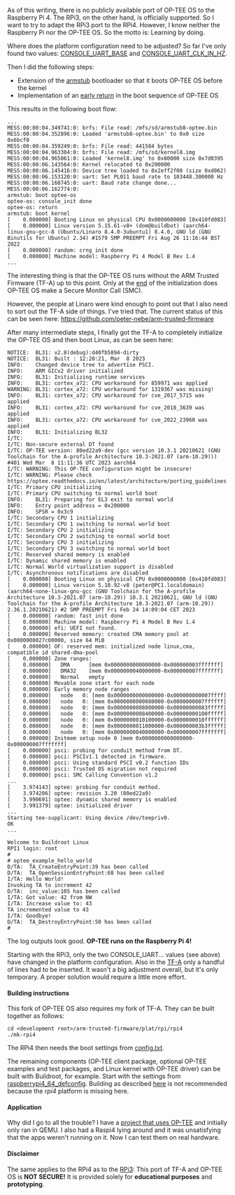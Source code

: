 As of this writing, there is no publicly available port of OP-TEE OS to the Raspberry Pi 4. The RPi3, on the other hand, is officially supported. So I want to try to adapt the RPi3 port to the RPi4. However, I know neither the Raspberry Pi nor the OP-TEE OS. So the motto is: Learning by doing.

Where does the platform configuration need to be adjusted? So far I've only found two values: [CONSOLE_UART_BASE](https://github.com/peter-nebe/optee_os/blob/40f3400e4ff38ad61ff7018efdcf8f9372459761/core/arch/arm/plat-rpi4/platform_config.h#L44) and [CONSOLE_UART_CLK_IN_HZ](https://github.com/peter-nebe/optee_os/blob/40f3400e4ff38ad61ff7018efdcf8f9372459761/core/arch/arm/plat-rpi4/platform_config.h#L46).

Then I did the following steps:
- Extension of the [armstub](core/arch/arm/plat-rpi4/armstub) bootloader so that it boots OP-TEE OS before the kernel
- Implementation of an [early return](https://github.com/peter-nebe/optee_os/blob/d2012188dfb5ed9558ecaf60e44db7a99433caa4/core/arch/arm/kernel/entry_a64.S#L338) in the boot sequence of OP-TEE OS

This results in the following boot flow:
```
...
MESS:00:00:04.349741:0: brfs: File read: /mfs/sd/armstub8-optee.bin
MESS:00:00:04.352896:0: Loaded 'armstub8-optee.bin' to 0x0 size 0x6bcf0
MESS:00:00:04.359249:0: brfs: File read: 441584 bytes
MESS:00:00:04.963304:0: brfs: File read: /mfs/sd/kernel8.img
MESS:00:00:04.965861:0: Loaded 'kernel8.img' to 0x80000 size 0x7d0395
MESS:00:00:06.143564:0: Kernel relocated to 0x200000
MESS:00:00:06.145416:0: Device tree loaded to 0x2eff2f00 (size 0xd062)
MESS:00:00:06.153120:0: uart: Set PL011 baud rate to 103448.300000 Hz
MESS:00:00:06.160745:0: uart: Baud rate change done...
MESS:00:00:06.162774:0:
armstub: boot optee-os
optee-os: console_init done
optee-os: return
armstub: boot kernel
[    0.000000] Booting Linux on physical CPU 0x0000000000 [0x410fd083]
[    0.000000] Linux version 5.15.61-v8+ (dom@buildbot) (aarch64-linux-gnu-gcc-8 (Ubuntu/Linaro 8.4.0-3ubuntu1) 8.4.0, GNU ld (GNU Binutils for Ubuntu) 2.34) #1579 SMP PREEMPT Fri Aug 26 11:16:44 BST 2022
[    0.000000] random: crng init done
[    0.000000] Machine model: Raspberry Pi 4 Model B Rev 1.4
...
```

The interesting thing is that the OP-TEE OS runs without the ARM Trusted Firmware (TF-A) up to this point. Only at the [end](https://github.com/peter-nebe/optee_os/blob/40f3400e4ff38ad61ff7018efdcf8f9372459761/core/arch/arm/kernel/entry_a64.S#L443) of the initialization does OP-TEE OS make a Secure Monitor Call (SMC). 

However, the people at Linaro were kind enough to point out that I also need to sort out the TF-A side of things. I've tried that. The current status of this can be seen here: https://github.com/peter-nebe/arm-trusted-firmware

After many intermediate steps, I finally got the TF-A to completely initialize the OP-TEE OS and then boot Linux, as can be seen here:
```
NOTICE:  BL31: v2.8(debug):d40fb5894-dirty
NOTICE:  BL31: Built : 12:20:21, Mar  8 2023
INFO:    Changed device tree to advertise PSCI.
INFO:    ARM GICv2 driver initialized
INFO:    BL31: Initializing runtime services
INFO:    BL31: cortex_a72: CPU workaround for 859971 was applied
WARNING: BL31: cortex_a72: CPU workaround for 1319367 was missing!
INFO:    BL31: cortex_a72: CPU workaround for cve_2017_5715 was applied
INFO:    BL31: cortex_a72: CPU workaround for cve_2018_3639 was applied
INFO:    BL31: cortex_a72: CPU workaround for cve_2022_23960 was applied
INFO:    BL31: Initializing BL32
I/TC: 
I/TC: Non-secure external DT found
I/TC: OP-TEE version: 80ed22a9-dev (gcc version 10.3.1 20210621 (GNU Toolchain for the A-profile Architecture 10.3-2021.07 (arm-10.29))) #401 Wed Mar  8 11:11:36 UTC 2023 aarch64
I/TC: WARNING: This OP-TEE configuration might be insecure!
I/TC: WARNING: Please check https://optee.readthedocs.io/en/latest/architecture/porting_guidelines.html
I/TC: Primary CPU initializing
I/TC: Primary CPU switching to normal world boot
INFO:    BL31: Preparing for EL3 exit to normal world
INFO:    Entry point address = 0x200000
INFO:    SPSR = 0x3c9
I/TC: Secondary CPU 1 initializing
I/TC: Secondary CPU 1 switching to normal world boot
I/TC: Secondary CPU 2 initializing
I/TC: Secondary CPU 2 switching to normal world boot
I/TC: Secondary CPU 3 initializing
I/TC: Secondary CPU 3 switching to normal world boot
I/TC: Reserved shared memory is enabled
I/TC: Dynamic shared memory is enabled
I/TC: Normal World virtualization support is disabled
I/TC: Asynchronous notifications are disabled
[    0.000000] Booting Linux on physical CPU 0x0000000000 [0x410fd083]
[    0.000000] Linux version 5.10.92-v8 (peter@PC1.localdomain) (aarch64-none-linux-gnu-gcc (GNU Toolchain for the A-profile Architecture 10.3-2021.07 (arm-10.29)) 10.3.1 20210621, GNU ld (GNU Toolchain for the A-profile Architecture 10.3-2021.07 (arm-10.29)) 2.36.1.20210621) #2 SMP PREEMPT Fri Feb 24 14:09:04 CET 2023
[    0.000000] random: fast init done
[    0.000000] Machine model: Raspberry Pi 4 Model B Rev 1.4
[    0.000000] efi: UEFI not found.
[    0.000000] Reserved memory: created CMA memory pool at 0x0000000027c00000, size 64 MiB
[    0.000000] OF: reserved mem: initialized node linux,cma, compatible id shared-dma-pool
[    0.000000] Zone ranges:
[    0.000000]   DMA      [mem 0x0000000000000000-0x000000003fffffff]
[    0.000000]   DMA32    [mem 0x0000000040000000-0x000000007fffffff]
[    0.000000]   Normal   empty
[    0.000000] Movable zone start for each node
[    0.000000] Early memory node ranges
[    0.000000]   node   0: [mem 0x0000000000000000-0x000000000007ffff]
[    0.000000]   node   0: [mem 0x0000000000080000-0x0000000007ffffff]
[    0.000000]   node   0: [mem 0x0000000008000000-0x00000000083fffff]
[    0.000000]   node   0: [mem 0x0000000008400000-0x00000000100fffff]
[    0.000000]   node   0: [mem 0x0000000010100000-0x0000000010ffffff]
[    0.000000]   node   0: [mem 0x0000000011000000-0x000000003b3fffff]
[    0.000000]   node   0: [mem 0x0000000040000000-0x000000007fffffff]
[    0.000000] Initmem setup node 0 [mem 0x0000000000000000-0x000000007fffffff]
[    0.000000] psci: probing for conduit method from DT.
[    0.000000] psci: PSCIv1.1 detected in firmware.
[    0.000000] psci: Using standard PSCI v0.2 function IDs
[    0.000000] psci: Trusted OS migration not required
[    0.000000] psci: SMC Calling Convention v1.2
...
[    3.974143] optee: probing for conduit method.
[    3.974206] optee: revision 3.20 (80ed22a9)
[    3.990691] optee: dynamic shared memory is enabled
[    3.991379] optee: initialized driver
...
Starting tee-supplicant: Using device /dev/teepriv0.
OK
...

Welcome to Buildroot Linux
RPI1 login: root
# 
# optee_example_hello_world
D/TA:  TA_CreateEntryPoint:39 has been called
D/TA:  TA_OpenSessionEntryPoint:68 has been called
I/TA: Hello World!
Invoking TA to increment 42
D/TA:  inc_value:105 has been called
I/TA: Got value: 42 from NW
I/TA: Increase value to: 43
TA incremented value to 43
I/TA: Goodbye!
D/TA:  TA_DestroyEntryPoint:50 has been called
# 
```

The log outputs look good. **OP-TEE runs on the Raspberry Pi 4!**

Starting with the RPi3, only the two CONSOLE_UART... values (see above) have changed in the platform configuration. Also in the [TF-A](https://github.com/peter-nebe/arm-trusted-firmware) only a handful of lines had to be inserted. It wasn't a big adjustment overall, but it's only temporary. A proper solution would require a little more effort.

#### Building instructions
This fork of OP-TEE OS also requires my fork of TF-A. They can be built together as follows:
```
cd <development root>/arm-trusted-firmware/plat/rpi/rpi4
./mk-rpi4
```

The RPi4 then needs the boot settings from [config.txt](core/arch/arm/plat-rpi4/config.txt).

The remaining components (OP-TEE client package, optional OP-TEE examples and test packages, and Linux kernel with OP-TEE driver) can be built with Buildroot, for example. Start with the settings from [raspberrypi4_64_defconfig](https://git.busybox.net/buildroot/tree/configs/raspberrypi4_64_defconfig). Building as described [here](https://optee.readthedocs.io/en/latest/building/gits/build.html) is not recommended because the *rpi4* platform is missing here.

#### Application
Why did I go to all the trouble? I have a [project that uses OP-TEE](https://github.com/peter-nebe/optee-security-test) and initially only ran in QEMU. I also had a Raspi4 lying around and it was unsatisfying that the apps weren't running on it. Now I can test them on real hardware.

#### Disclaimer
The same applies to the RPi4 as to the [RPi3](https://optee.readthedocs.io/en/latest/building/devices/rpi3.html#disclaimer): This port of TF-A and OP-TEE OS is **NOT SECURE!** It is provided solely for **educational purposes** and **prototyping**.
